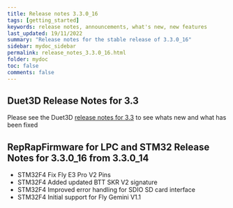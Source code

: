 ```yaml
---
title: Release notes 3.3.0_16
tags: [getting_started]
keywords: release notes, announcements, what's new, new features
last_updated: 19/11/2022
summary: "Release notes for the stable release of 3.3.0_16"
sidebar: mydoc_sidebar
permalink: release_notes_3.3.0_16.html
folder: mydoc
toc: false
comments: false
---
```


## Duet3D Release Notes for 3.3

Please see the Duet3D [release notes for 3.3](https://github.com/Duet3D/RepRapFirmware/wiki/Changelog-RRF-3.x#reprapfirmware-33) to see whats new and what has been fixed

## RepRapFirmware for LPC and STM32 Release Notes for 3.3.0_16 from 3.3.0_14

* STM32F4 Fix Fly E3 Pro V2 Pins
* STM32F4 Added updated BTT SKR V2 signature
* STM32F4 Improved error handling for SDIO SD card interface
* STM32F4 Initial support for Fly Gemini V1.1

